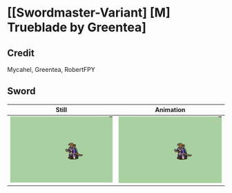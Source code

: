 # [\[Swordmaster-Variant\] \[M\] Trueblade by Greentea]

## Credit

Mycahel, Greentea, RobertFPY
	
## Sword

| Still | Animation |
| :---: | :-------: |
| ![Sword still](./Sword_000.png) | ![Sword animation](./Sword.gif) |
